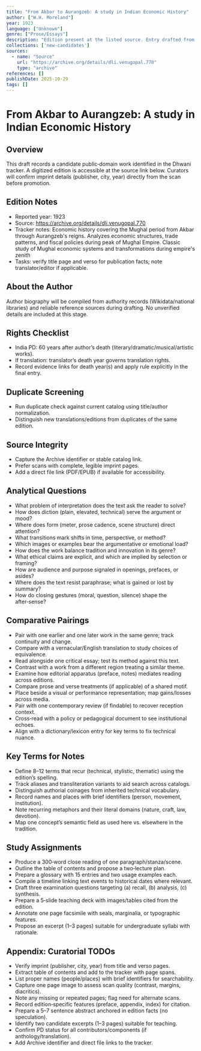 ```yaml
---
title: "From Akbar to Aurangzeb: A study in Indian Economic History"
author: ["W.H. Moreland"]
year: 1923
language: ["Unknown"]
genre: ["Prose/Essays"]
description: "Edition present at the listed source. Entry drafted from tracker data; edition details to be verified from imprint pages."
collections: ['new-candidates']
sources:
  - name: "Source"
    url: "https://archive.org/details/dli.venugopal.770"
    type: "archive"
references: []
publishDate: 2025-10-29
tags: []
---
```


# From Akbar to Aurangzeb: A study in Indian Economic History

## Overview

This draft records a candidate public‑domain work identified in the Dhwani tracker. A digitized edition is accessible at the source link below. Curators will confirm imprint details (publisher, city, year) directly from the scan before promotion.

## Edition Notes

- Reported year: 1923
- Source: https://archive.org/details/dli.venugopal.770
- Tracker notes: Economic history covering the Mughal period from Akbar through Aurangzeb's reigns. Analyzes economic structures, trade patterns, and fiscal policies during peak of Mughal Empire. Classic study of Mughal economic systems and transformations during empire's zenith
- Tasks: verify title page and verso for publication facts; note translator/editor if applicable.

## About the Author

Author biography will be compiled from authority records (Wikidata/national libraries) and reliable reference sources during drafting. No unverified details are included at this stage.

## Rights Checklist

- India PD: 60 years after author’s death (literary/dramatic/musical/artistic works).
- If translation: translator’s death year governs translation rights.
- Record evidence links for death year(s) and apply rule explicitly in the final entry.

## Duplicate Screening

- Run duplicate check against current catalog using title/author normalization.
- Distinguish new translations/editions from duplicates of the same edition.

## Source Integrity

- Capture the Archive identifier or stable catalog link.
- Prefer scans with complete, legible imprint pages.
- Add a direct file link (PDF/EPUB) if available for accessibility.

## Analytical Questions

- What problem of interpretation does the text ask the reader to solve?
- How does diction (plain, elevated, technical) serve the argument or mood?
- Where does form (meter, prose cadence, scene structure) direct attention?
- What transitions mark shifts in time, perspective, or method?
- Which images or examples bear the argumentative or emotional load?
- How does the work balance tradition and innovation in its genre?
- What ethical claims are explicit, and which are implied by selection or framing?
- How are audience and purpose signaled in openings, prefaces, or asides?
- Where does the text resist paraphrase; what is gained or lost by summary?
- How do closing gestures (moral, question, silence) shape the after‑sense?

## Comparative Pairings

- Pair with one earlier and one later work in the same genre; track continuity and change.
- Compare with a vernacular/English translation to study choices of equivalence.
- Read alongside one critical essay; test its method against this text.
- Contrast with a work from a different region treating a similar theme.
- Examine how editorial apparatus (preface, notes) mediates reading across editions.
- Compare prose and verse treatments (if applicable) of a shared motif.
- Place beside a visual or performance representation; map gains/losses across media.
- Pair with one contemporary review (if findable) to recover reception context.
- Cross‑read with a policy or pedagogical document to see institutional echoes.
- Align with a dictionary/lexicon entry for key terms to fix technical nuance.

## Key Terms for Notes

- Define 8–12 terms that recur (technical, stylistic, thematic) using the edition’s spelling.
- Track aliases and transliteration variants to aid search across catalogs.
- Distinguish authorial coinages from inherited technical vocabulary.
- Record names and places with brief identifiers (person, movement, institution).
- Note recurring metaphors and their literal domains (nature, craft, law, devotion).
- Map one concept’s semantic field as used here vs. elsewhere in the tradition.

## Study Assignments

- Produce a 300‑word close reading of one paragraph/stanza/scene.
- Outline the table of contents and propose a two‑lecture plan.
- Prepare a glossary with 15 entries and two usage examples each.
- Compile a timeline linking text events to historical dates where relevant.
- Draft three examination questions targeting (a) recall, (b) analysis, (c) synthesis.
- Prepare a 5‑slide teaching deck with images/tables cited from the edition.
- Annotate one page facsimile with seals, marginalia, or typographic features.
- Propose an excerpt (1–3 pages) suitable for undergraduate syllabi with rationale.

## Appendix: Curatorial TODOs

- Verify imprint (publisher, city, year) from title and verso pages.
- Extract table of contents and add to the tracker with page spans.
- List proper names (people/places) with brief identifiers for searchability.
- Capture one page image to assess scan quality (contrast, margins, diacritics).
- Note any missing or repeated pages; flag need for alternate scans.
- Record edition‑specific features (preface, appendix, index) for citation.
- Prepare a 5–7 sentence abstract anchored in edition facts (no speculation).
- Identify two candidate excerpts (1–3 pages) suitable for teaching.
- Confirm PD status for all contributors/components (if anthology/translation).
- Add Archive identifier and direct file links to the tracker.
